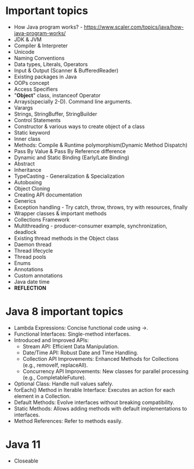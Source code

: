 # Important topics

* How Java program works? - https://www.scaler.com/topics/java/how-java-program-works/
* JDK & JVM
* Compiler & Interpreter
* Unicode
* Naming Conventions
* Data types, Literals, Operators
* Input & Output (Scanner & BufferedReader)
* Existing packages in Java
* OOPs concept
* Access Specifiers
* "**Object**" class, instanceof Operator
* Arrays(specially 2-D). Command line arguments.
* Varargs
* Strings, StringBuffer, StringBuilder
* Control Statements
* Constructor & various ways to create object of a class
* Static keyword
* Inner class
* Methods: Compile & Runtime polymorphism(Dynamic Method Dispatch)
* Pass By Value & Pass By Reference difference
* Dynamic and Static Binding (Early/Late Binding)
* Abstract
* Inheritance
* TypeCasting - Generalization & Specialization
* Autoboxing
* Object Cloning
* Creating API documentation
* Generics
* Exception handling - Try catch, throw, throws, try with resources, finally
* Wrapper classes & important methods
* Collections Framework
* Multithreading - producer-consumer example, synchronization, deadlock
* Existing thread methods in the Object class
* Daemon thread
* Thread lifecycle
* Thread pools
* Enums
* Annotations
* Custom annotations
* Java date time
* **REFLECTION**

# Java 8 important topics

* Lambda Expressions: Concise functional code using ->.
* Functional Interfaces: Single-method interfaces.
* Introduced and Improved APIs:
  - Stream API: Efficient Data Manipulation.
  - Date/Time API: Robust Date and Time Handling.
  - Collection API Improvements: Enhanced Methods for Collections (e.g., removeIf, replaceAll).
  - Concurrency API Improvements: New classes for parallel processing (e.g., CompletableFuture).
* Optional Class: Handle null values safely.
* forEach() Method in Iterable Interface: Executes an action for each element in a Collection.
* Default Methods: Evolve interfaces without breaking compatibility.
* Static Methods: Allows adding methods with default implementations to interfaces.
* Method References: Refer to methods easily.

# Java 11

* Closeable
